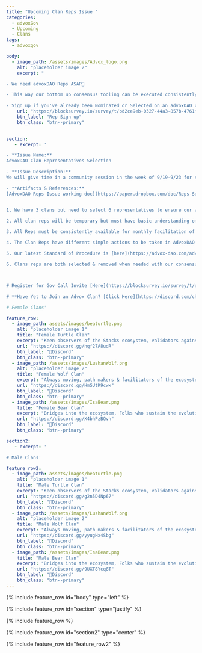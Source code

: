 ```yaml
---
title: "Upcoming Clan Reps Issue "
categories:
  - advoxGov
  - Upcoming
  - Clans
tags:
  - advoxgov

body:
  - image_path: /assets/images/Advox_logo.png
    alt: "placeholder image 2"
    excerpt: "

- We need advoxDAO Reps ASAP🤍

- This way our bottom up consensus tooling can be executed consistently for important ecosystem issues

- Sign up if you've already been Nominated or Selected on an advoxDAO call"
    url: "https://blocksurvey.io/survey/t/bd2ce9eb-0327-44a3-857b-4761f9c1dca0/r/o"
    btn_label: "Rep Sign up"
    btn_class: "btn--primary"
    

section:
   - excerpt: ' 

- **Issue Name:**
AdvoxDAO Clan Representatives Selection

- **Issue Description:** 
We will give time in a community session in the week of 9/19-9/23 for selection of six clan representatives. This selection will then be confirmed via our consensus flows in #active-issues and #formal-issues in following days. We need our reps first, this will ensure the issue consensus completes. 

- **Artifacts & References:** 
[AdvoxDAO Reps Issue working doc](https://paper.dropbox.com/doc/Reps-Selection-Issue--BpXcfhc11N~nIdzvIj7Z1pPBAQ-OaruTyFFf90TsPeZDvv13)


1. We have 3 clans but need to select 6 representatives to ensure our autonomous decision making goals are met. 3 Female Reps 3 Male Reps. Our attempt at ensuring no voices are drowned out over time. 

2. All clan reps will be temporary but must have basic understanding of our Turtle, Wolf and Bear [clan model](https://discord.com/channels/621759717756370964/916371047102705704/1012059812130992128). 

3. All Reps must be consistently available for monthly facilitation of active AdvoxDAO issues described below. Sub reps can be chosen by reps for support in facilitation & emergency absence. 

4. The Clan Reps have different simple actions to be taken in AdvoxDAO discord channels, priority for reps is ensuring we complete our consensus decision making flows while accurately representing community vooice.

5. Our latest Standard of Procedure is [here](https://advox-dao.com/advoxgov/upcoming/active-issues/).

6. Clans reps are both selected & removed when needed with our consensus tools described in SoP. 



# Register for Gov Call Invite [Here](https://blocksurvey.io/survey/t/ecb59a8e-d577-42db-94ed-5354d64a0359/r/o)  

# **Have Yet to Join an Advox Clan? [Click Here](https://discord.com/channels/621759717756370964/916371047102705704/1011947207697641562)**'

# Female Clans'

feature_row:
  - image_path: assets/images/beaturtle.png
    alt: "placeholder image 1"
    title: "Female Turtle Clan"
    excerpt: "Keen observers of the Stacks ecosystem, validators against core values."
    url: "https://discord.gg/hqf27A8udR"
    btn_label: "🐢Discord"
    btn_class: "btn--primary"
  - image_path: /assets/images/LushanWolf.png
    alt: "placeholder image 2"
    title: "Female Wolf Clan"
    excerpt: "Always moving, path makers & facilitators of the ecosystem."
    url: "https://discord.gg/HmSUtK9cwx"
    btn_label: "🐺Discord"
    btn_class: "btn--primary"
  - image_path: /assets/images/IsaBear.png
    title: "Female Bear Clan"
    excerpt: "Bridges into the ecosystem, Folks who sustain the evolution of the ecosystem."
    url: "https://discord.gg/X4bhPzBQvh"
    btn_label: "🐻Discord"
    btn_class: "btn--primary"

section2:
   - excerpt: ' 

# Male Clans'

feature_row2:
  - image_path: assets/images/beaturtle.png
    alt: "placeholder image 1"
    title: "Male Turtle Clan"
    excerpt: "Keen observers of the Stacks ecosystem, validators against core values."
    url: "https://discord.gg/g2n5D4Np67"
    btn_label: "🐢Discord"
    btn_class: "btn--primary"
  - image_path: /assets/images/LushanWolf.png
    alt: "placeholder image 2"
    title: "Male Wolf Clan"
    excerpt: "Always moving, path makers & facilitators of the ecosystem."
    url: "https://discord.gg/yyugHx4Sbg"
    btn_label: "🐺Discord"
    btn_class: "btn--primary"
  - image_path: /assets/images/IsaBear.png
    title: "Male Bear Clan"
    excerpt: "Bridges into the ecosystem, Folks who sustain the evolution of the ecosystem."
    url: "https://discord.gg/9UXT8Ycq8T"
    btn_label: "🐻Discord"
    btn_class: "btn--primary"
---
```

{% include feature_row id="body" type="left" %}

{% include feature_row id="section" type="justify" %}

{% include feature_row %}

{% include feature_row id="section2" type="center" %}

{% include feature_row id="feature_row2" %}

